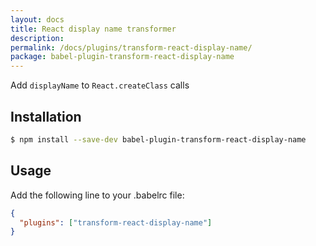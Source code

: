 ```yaml
---
layout: docs
title: React display name transformer
description:
permalink: /docs/plugins/transform-react-display-name/
package: babel-plugin-transform-react-display-name
---
```


Add `displayName` to `React.createClass` calls

## Installation

```sh
$ npm install --save-dev babel-plugin-transform-react-display-name
```

## Usage

Add the following line to your .babelrc file:

```json
{
  "plugins": ["transform-react-display-name"]
}
```
